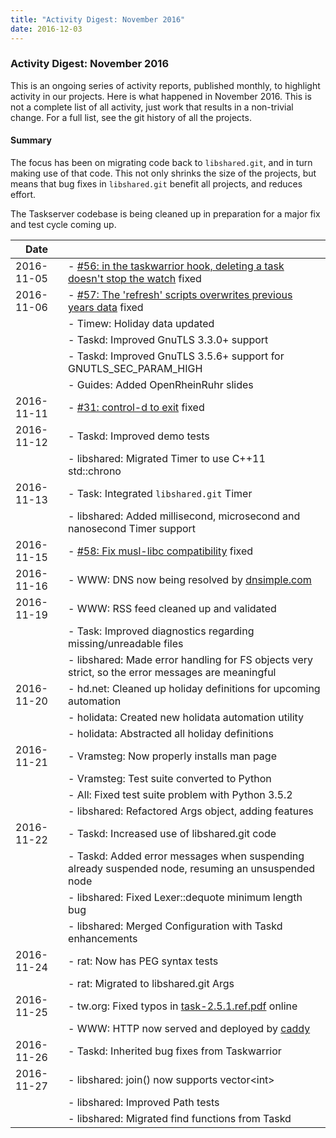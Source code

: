 ```yaml
---
title: "Activity Digest: November 2016"
date: 2016-12-03
---
```


### Activity Digest: November 2016 

This is an ongoing series of activity reports, published monthly, to highlight activity in our projects.
Here is what happened in November 2016. This is not a complete list of all activity, just work that results in a non-trivial change.
For a full list, see the git history of all the projects.

#### Summary

The focus has been on migrating code back to `libshared.git`, and in turn making use of that code.
This not only shrinks the size of the projects, but means that bug fixes in `libshared.git` benefit all projects, and reduces effort.

The Taskserver codebase is being cleaned up in preparation for a major fix and test cycle coming up.

| Date       |                                                                                                                                               |
|------------|-----------------------------------------------------------------------------------------------------------------------------------------------|
| 2016-11-05 | - [#56: in the taskwarrior hook, deleting a task doesn't stop the watch](https://github.com/GothenburgBitFactory/timewarrior/issues/56) fixed |
| 2016-11-06 | - [#57: The 'refresh' scripts overwrites previous years data](https://github.com/GothenburgBitFactory/timewarrior/issues/57) fixed            |
|            | - Timew: Holiday data updated                                                                                                                 |
|            | - Taskd: Improved GnuTLS 3.3.0+ support                                                                                                       |
|            | - Taskd: Improved GnuTLS 3.5.6+ support for GNUTLS_SEC_PARAM_HIGH                                                                             |
|            | - Guides: Added OpenRheinRuhr slides                                                                                                          |
| 2016-11-11 | - [#31: control-d to exit](https://github.com/GothenburgBitFactory/taskshell/issues/31) fixed                                                 |
| 2016-11-12 | - Taskd: Improved demo tests                                                                                                                  |
|            | - libshared: Migrated Timer to use C++11 std::chrono                                                                                          |
| 2016-11-13 | - Task: Integrated `libshared.git` Timer                                                                                                      |
|            | - libshared: Added millisecond, microsecond and nanosecond Timer support                                                                      |
| 2016-11-15 | - [#58: Fix musl-libc compatibility](https://github.com/GothenburgBitFactory/timewarrior/issues/58) fixed                                     |
| 2016-11-16 | - WWW: DNS now being resolved by [dnsimple.com](https://dnsimple.com/resolving/taskwarrior)                                                   |
| 2016-11-19 | - WWW: RSS feed cleaned up and validated                                                                                                      |
|            | - Task: Improved diagnostics regarding missing/unreadable files                                                                               |
|            | - libshared: Made error handling for FS objects very strict, so the error messages are meaningful                                             |
| 2016-11-20 | - hd.net: Cleaned up holiday definitions for upcoming automation                                                                              |
|            | - holidata: Created new holidata automation utility                                                                                           |
|            | - holidata: Abstracted all holiday definitions                                                                                                |
| 2016-11-21 | - Vramsteg: Now properly installs man page                                                                                                    |
|            | - Vramsteg: Test suite converted to Python                                                                                                    |
|            | - All: Fixed test suite problem with Python 3.5.2                                                                                             |
|            | - libshared: Refactored Args object, adding features                                                                                          |
| 2016-11-22 | - Taskd: Increased use of libshared.git code                                                                                                  |
|            | - Taskd: Added error messages when suspending already suspended node, resuming an unsuspended node                                            |
|            | - libshared: Fixed Lexer::dequote minimum length bug                                                                                          |
|            | - libshared: Merged Configuration with Taskd enhancements                                                                                     |
| 2016-11-24 | - rat: Now has PEG syntax tests                                                                                                               |
|            | - rat: Migrated to libshared.git Args                                                                                                         |
| 2016-11-25 | - tw.org: Fixed typos in [task-2.5.1.ref.pdf](../../download/task-2.5.1.ref.pdf) online                                                       |
|            | - WWW: HTTP now served and deployed by [caddy](https://caddyserver.com)                                                                       |
| 2016-11-26 | - Taskd: Inherited bug fixes from Taskwarrior                                                                                                 |
| 2016-11-27 | - libshared: join() now supports vector&lt;int&gt;                                                                                            |
|            | - libshared: Improved Path tests                                                                                                              |
|            | - libshared: Migrated find functions from Taskd                                                                                               |
